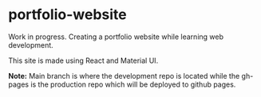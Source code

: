 # portfolio-website
Work in progress. Creating a portfolio website while learning web development. 

This site is made using React and Material UI.

**Note:**
Main branch is where the development repo is located while the gh-pages is the production repo which will be deployed to github pages.
